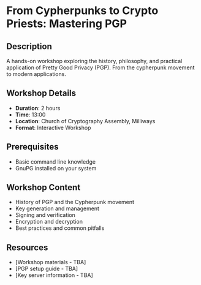 # From Cypherpunks to Crypto Priests: Mastering PGP

## Description
A hands-on workshop exploring the history, philosophy, and practical application of Pretty Good Privacy (PGP). From the cypherpunk movement to modern applications.

## Workshop Details
- **Duration**: 2 hours
- **Time**: 13:00
- **Location**: Church of Cryptography Assembly, Milliways
- **Format**: Interactive Workshop

## Prerequisites
- Basic command line knowledge
- GnuPG installed on your system

## Workshop Content
- History of PGP and the Cypherpunk movement
- Key generation and management
- Signing and verification
- Encryption and decryption
- Best practices and common pitfalls

## Resources
- [Workshop materials - TBA]
- [PGP setup guide - TBA]
- [Key server information - TBA] 